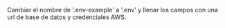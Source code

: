 Cambiar el nombre de '.env-example' a '.env' y llenar los campos con una url de base de datos y credenciales AWS.